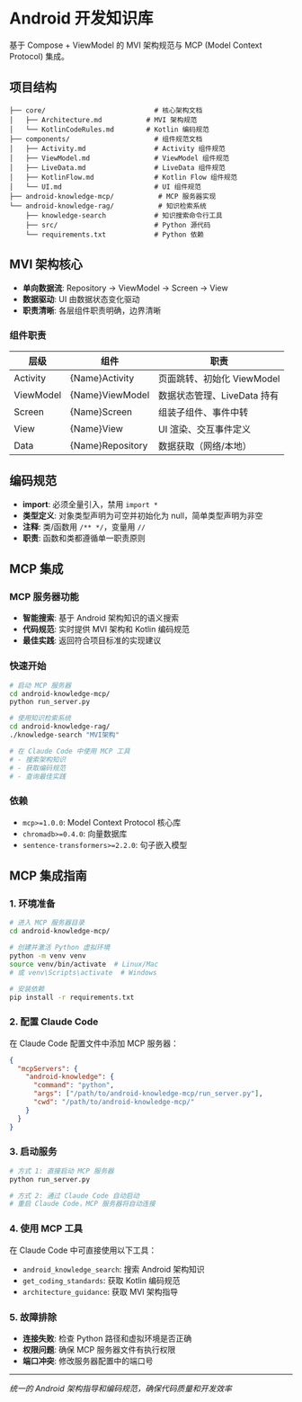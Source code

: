 # Android 开发知识库

基于 Compose + ViewModel 的 MVI 架构规范与 MCP (Model Context Protocol) 集成。

## 项目结构

```
├── core/                           # 核心架构文档
│   ├── Architecture.md           # MVI 架构规范
│   └── KotlinCodeRules.md        # Kotlin 编码规范
├── components/                     # 组件规范文档
│   ├── Activity.md                 # Activity 组件规范
│   ├── ViewModel.md                # ViewModel 组件规范
│   ├── LiveData.md                 # LiveData 组件规范
│   ├── KotlinFlow.md               # Kotlin Flow 组件规范
│   └── UI.md                       # UI 组件规范
├── android-knowledge-mcp/           # MCP 服务器实现
└── android-knowledge-rag/           # 知识检索系统
    ├── knowledge-search            # 知识搜索命令行工具
    ├── src/                        # Python 源代码
    └── requirements.txt            # Python 依赖
```

## MVI 架构核心

- **单向数据流**: Repository → ViewModel → Screen → View
- **数据驱动**: UI 由数据状态变化驱动
- **职责清晰**: 各层组件职责明确，边界清晰

### 组件职责

| 层级 | 组件 | 职责 |
|------|------|------|
| Activity | {Name}Activity | 页面跳转、初始化 ViewModel |
| ViewModel | {Name}ViewModel | 数据状态管理、LiveData 持有 |
| Screen | {Name}Screen | 组装子组件、事件中转 |
| View | {Name}View | UI 渲染、交互事件定义 |
| Data | {Name}Repository | 数据获取（网络/本地） |

## 编码规范

- **import**: 必须全量引入，禁用 `import *`
- **类型定义**: 对象类型声明为可空并初始化为 null，简单类型声明为非空
- **注释**: 类/函数用 `/** */`，变量用 `//`
- **职责**: 函数和类都遵循单一职责原则

## MCP 集成

### MCP 服务器功能

- **智能搜索**: 基于 Android 架构知识的语义搜索
- **代码规范**: 实时提供 MVI 架构和 Kotlin 编码规范
- **最佳实践**: 返回符合项目标准的实现建议

### 快速开始

```bash
# 启动 MCP 服务器
cd android-knowledge-mcp/
python run_server.py

# 使用知识检索系统
cd android-knowledge-rag/
./knowledge-search "MVI架构"

# 在 Claude Code 中使用 MCP 工具
# - 搜索架构知识
# - 获取编码规范
# - 查询最佳实践
```

### 依赖

- `mcp>=1.0.0`: Model Context Protocol 核心库
- `chromadb>=0.4.0`: 向量数据库
- `sentence-transformers>=2.2.0`: 句子嵌入模型

## MCP 集成指南

### 1. 环境准备

```bash
# 进入 MCP 服务器目录
cd android-knowledge-mcp/

# 创建并激活 Python 虚拟环境
python -m venv venv
source venv/bin/activate  # Linux/Mac
# 或 venv\Scripts\activate  # Windows

# 安装依赖
pip install -r requirements.txt
```

### 2. 配置 Claude Code

在 Claude Code 配置文件中添加 MCP 服务器：

```json
{
  "mcpServers": {
    "android-knowledge": {
      "command": "python",
      "args": ["/path/to/android-knowledge-mcp/run_server.py"],
      "cwd": "/path/to/android-knowledge-mcp/"
    }
  }
}
```

### 3. 启动服务

```bash
# 方式 1: 直接启动 MCP 服务器
python run_server.py

# 方式 2: 通过 Claude Code 自动启动
# 重启 Claude Code，MCP 服务器将自动连接
```

### 4. 使用 MCP 工具

在 Claude Code 中可直接使用以下工具：

- `android_knowledge_search`: 搜索 Android 架构知识
- `get_coding_standards`: 获取 Kotlin 编码规范
- `architecture_guidance`: 获取 MVI 架构指导

### 5. 故障排除

- **连接失败**: 检查 Python 路径和虚拟环境是否正确
- **权限问题**: 确保 MCP 服务器文件有执行权限
- **端口冲突**: 修改服务器配置中的端口号

---

*统一的 Android 架构指导和编码规范，确保代码质量和开发效率*